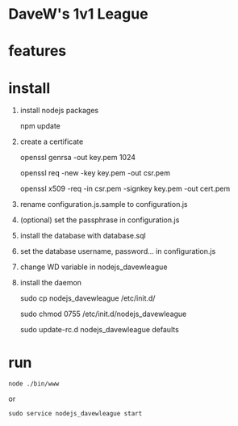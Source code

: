 DaveW's 1v1 League
=============================



features
=============================


install
=============================
1) install nodejs packages

	npm update



2) create a certificate

	openssl genrsa -out key.pem 1024

	openssl req -new -key key.pem -out csr.pem

	openssl x509 -req -in csr.pem -signkey key.pem -out cert.pem



3) rename configuration.js.sample to configuration.js   



4) (optional) set the passphrase in configuration.js



5) install the database with database.sql



6) set the database username, password... in configuration.js



7) change WD variable in nodejs_davewleague



8) install the daemon

	sudo cp nodejs_davewleague /etc/init.d/
	
	sudo chmod 0755 /etc/init.d/nodejs_davewleague
	
	sudo update-rc.d nodejs_davewleague defaults


run
=============================

    node ./bin/www
    
or
    
    sudo service nodejs_davewleague start
